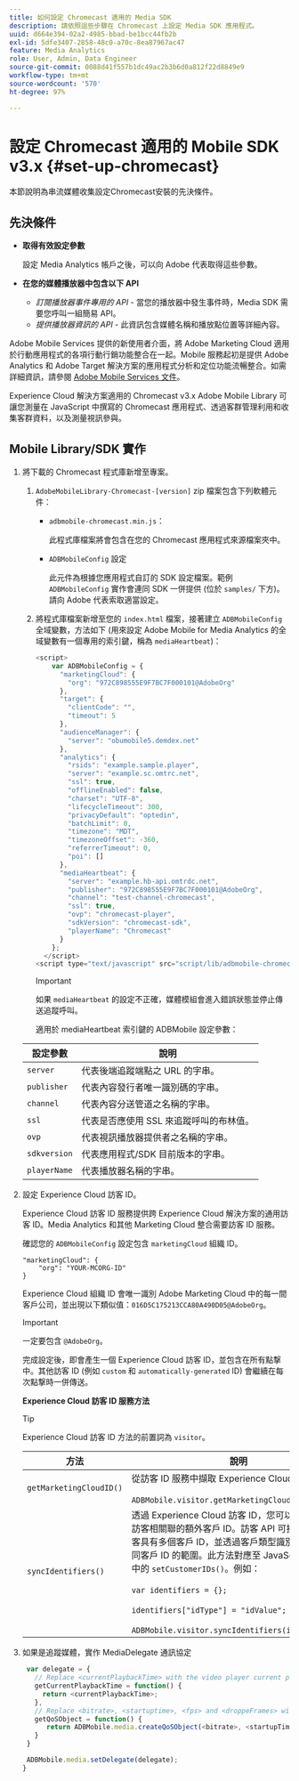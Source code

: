 ```yaml
---
title: 如何設定 Chromecast 適用的 Media SDK
description: 請依照這些步驟在 Chromecast 上設定 Media SDK 應用程式。
uuid: d664e394-02a2-4985-bbad-be1bcc44fb2b
exl-id: 5dfe3407-2858-48c0-a70c-8ea87967ac47
feature: Media Analytics
role: User, Admin, Data Engineer
source-git-commit: 0088d41f557b1dc49ac2b3b6d0a812f22d8849e9
workflow-type: tm+mt
source-wordcount: '570'
ht-degree: 97%

---
```


# 設定 Chromecast 適用的 Mobile SDK v3.x {#set-up-chromecast}

本節說明為串流媒體收集設定Chromecast安裝的先決條件。

## 先決條件

* **取得有效設定參數**

  設定 Media Analytics 帳戶之後，可以向 Adobe 代表取得這些參數。
* **在您的媒體播放器中包含以下 API**

   * *訂閱播放器事件專用的 API* - 當您的播放器中發生事件時，Media SDK 需要您呼叫一組簡易 API。
   * *提供播放器資訊的 API* - 此資訊包含媒體名稱和播放點位置等詳細內容。

Adobe Mobile Services 提供的新使用者介面，將 Adobe Marketing Cloud 適用於行動應用程式的各項行動行銷功能整合在一起。Mobile 服務起初是提供 Adobe Analytics 和 Adobe Target 解決方案的應用程式分析和定位功能流暢整合。如需詳細資訊，請參閱 [Adobe Mobile Services 文件](https://experienceleague.adobe.com/docs/mobile-services/using/home.html?lang=zh-Hant)。

Experience Cloud 解決方案適用的 Chromecast v3.x Adobe Mobile Library 可讓您測量在 JavaScript 中撰寫的 Chromecast 應用程式、透過客群管理利用和收集客群資料，以及測量視訊參與。

## Mobile Library/SDK 實作

1. 將下載的 Chromecast 程式庫新增至專案。

   1. `AdobeMobileLibrary-Chromecast-[version]` zip 檔案包含下列軟體元件：

      * `adbmobile-chromecast.min.js`：

        此程式庫檔案將會包含在您的 Chromecast 應用程式來源檔案夾中。

      * `ADBMobileConfig` 設定

        此元件為根據您應用程式自訂的 SDK 設定檔案。範例 `ADBMobileConfig` 實作會連同 SDK 一併提供 (位於 `samples/` 下方)。請向 Adobe 代表索取適當設定。

   1. 將程式庫檔案新增至您的 `index.html` 檔案，接著建立 `ADBMobileConfig` 全域變數，方法如下 (用來設定 Adobe Mobile for Media Analytics 的全域變數有一個專用的索引鍵，稱為 `mediaHeartbeat`)：

      ```js
      <script>
          var ADBMobileConfig = {
            "marketingCloud": {
              "org": "972C898555E9F7BC7F000101@AdobeOrg"
            },
            "target": {
              "clientCode": "",
              "timeout": 5
            },
            "audienceManager": {
              "server": "obumobile5.demdex.net"
            },
            "analytics": {
              "rsids": "example.sample.player",
              "server": "example.sc.omtrc.net",
              "ssl": true,
              "offlineEnabled": false,
              "charset": "UTF-8",
              "lifecycleTimeout": 300,
              "privacyDefault": "optedin",
              "batchLimit": 0,
              "timezone": "MDT",
              "timezoneOffset": -360,
              "referrerTimeout": 0,
              "poi": []
            },
            "mediaHeartbeat": {
              "server": "example.hb-api.omtrdc.net",
              "publisher": "972C898555E9F7BC7F000101@AdobeOrg",
              "channel": "test-channel-chromecast",
              "ssl": true,
              "ovp": "chromecast-player",
              "sdkVersion": "chromecast-sdk",
              "playerName": "Chromecast"
            }
          };
        </script>
      <script type="text/javascript" src="script/lib/adbmobile-chromecast.min.js"></script>
      ```

      >[!IMPORTANT]
      >
      >如果 `mediaHeartbeat` 的設定不正確，媒體模組會進入錯誤狀態並停止傳送追蹤呼叫。

      適用於 mediaHeartbeat 索引鍵的 ADBMobile 設定參數：

   | 設定參數 | 說明 |
   | --- | --- |
   | `server` | 代表後端追蹤端點之 URL 的字串。 |
   | `publisher` | 代表內容發行者唯一識別碼的字串。 |
   | `channel` | 代表內容分送管道之名稱的字串。 |
   | `ssl` | 代表是否應使用 SSL 來追蹤呼叫的布林值。 |
   | `ovp` | 代表視訊播放器提供者之名稱的字串。 |
   | `sdkversion` | 代表應用程式/SDK 目前版本的字串。 |
   | `playerName` | 代表播放器名稱的字串。 |


1. 設定 Experience Cloud 訪客 ID。

   Experience Cloud 訪客 ID 服務提供跨 Experience Cloud 解決方案的通用訪客 ID。Media Analytics 和其他 Marketing Cloud 整合需要訪客 ID 服務。

   確認您的 `ADBMobileConfig` 設定包含 `marketingCloud` 組織 ID。

   ```
   "marketingCloud": {
       "org": "YOUR-MCORG-ID"
   }
   ```

   Experience Cloud 組織 ID 會唯一識別 Adobe Marketing Cloud 中的每一間客戶公司，並出現以下類似值：`016D5C175213CCA80A490D05@AdobeOrg`。

   >[!IMPORTANT]
   >
   >一定要包含 `@AdobeOrg`。

   完成設定後，即會產生一個 Experience Cloud 訪客 ID，並包含在所有點撃中。其他訪客 ID (例如 `custom` 和 `automatically-generated` ID) 會繼續在每次點撃時一併傳送。

   **Experience Cloud 訪客 ID 服務方法**

   >[!TIP]
   >
   >Experience Cloud 訪客 ID 方法的前置詞為 `visitor`。

   | 方法 | 說明 |
   | --- | --- |
   | `getMarketingCloudID()` | 從訪客 ID 服務中擷取 Experience Cloud 訪客 ID。 <br/><br/>`ADBMobile.visitor.getMarketingCloudID();` |
   | `syncIdentifiers()` | 透過 Experience Cloud 訪客 ID，您可以設定與每個訪客相關聯的額外客戶 ID。訪客 API 可接受同一名訪客具有多個客戶 ID，並透過客戶類型識別碼來區分不同客戶 ID 的範圍。此方法對應至 JavaScript 資料庫中的 `setCustomerIDs()`。例如：<br/><br/>`var identifiers = {};` <br/><br/>`identifiers["idType"] = "idValue";` <br/><br/>`ADBMobile.visitor.syncIdentifiers(identifiers);` |

1. 如果是追蹤媒體，實作 MediaDelegate 通訊協定

   ```js
    var delegate = {
      // Replace <currentPlaybackTime> with the video player current playback time
      getCurrentPlaybackTime = function() {
        return <currentPlaybackTime>;
      },
      // Replace <bitrate>, <startuptime>, <fps> and <droppeFrames> with the current playback QoS values.
      getQoSObject = function() {
         return ADBMobile.media.createQoSObject(<bitrate>, <startupTime>, <fps>, <droppedFrames>);
      }
    }
   
    ADBMobile.media.setDelegate(delegate);
   }
   ```

<!--   **Postbacks -** For more information about configuring postbacks, see [Configure Postbacks.](https://experienceleague.adobe.com/docs/mobile-services/using/manage-app-settings-ug/configuring-app/signals.html?lang=zh-Hant) -->
